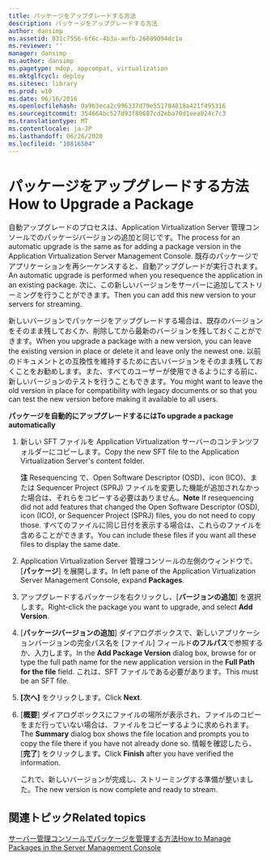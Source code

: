 ```yaml
---
title: パッケージをアップグレードする方法
description: パッケージをアップグレードする方法
author: dansimp
ms.assetid: 831c7556-6f6c-4b3a-aefb-26889094dc1a
ms.reviewer: ''
manager: dansimp
ms.author: dansimp
ms.pagetype: mdop, appcompat, virtualization
ms.mktglfcycl: deploy
ms.sitesec: library
ms.prod: w10
ms.date: 06/16/2016
ms.openlocfilehash: 0a9b3eca2c996337d79e551784818a421f495316
ms.sourcegitcommit: 354664bc527d93f80687cd2eba70d1eea024c7c3
ms.translationtype: MT
ms.contentlocale: ja-JP
ms.lasthandoff: 06/26/2020
ms.locfileid: "10816504"
---
```

# <span data-ttu-id="18a0e-103">パッケージをアップグレードする方法</span><span class="sxs-lookup"><span data-stu-id="18a0e-103">How to Upgrade a Package</span></span>


<span data-ttu-id="18a0e-104">自動アップグレードのプロセスは、Application Virtualization Server 管理コンソールでのパッケージバージョンの追加と同じです。</span><span class="sxs-lookup"><span data-stu-id="18a0e-104">The process for an automatic upgrade is the same as for adding a package version in the Application Virtualization Server Management Console.</span></span> <span data-ttu-id="18a0e-105">既存のパッケージでアプリケーションを再シーケンスすると、自動アップグレードが実行されます。</span><span class="sxs-lookup"><span data-stu-id="18a0e-105">An automatic upgrade is performed when you resequence the application in an existing package.</span></span> <span data-ttu-id="18a0e-106">次に、この新しいバージョンをサーバーに追加してストリーミングを行うことができます。</span><span class="sxs-lookup"><span data-stu-id="18a0e-106">Then you can add this new version to your servers for streaming.</span></span>

<span data-ttu-id="18a0e-107">新しいバージョンでパッケージをアップグレードする場合は、既存のバージョンをそのまま残しておくか、削除してから最新のバージョンを残しておくことができます。</span><span class="sxs-lookup"><span data-stu-id="18a0e-107">When you upgrade a package with a new version, you can leave the existing version in place or delete it and leave only the newest one.</span></span> <span data-ttu-id="18a0e-108">以前のドキュメントとの互換性を維持するために古いバージョンをそのまま残しておくことをお勧めします。また、すべてのユーザーが使用できるようにする前に、新しいバージョンのテストを行うこともできます。</span><span class="sxs-lookup"><span data-stu-id="18a0e-108">You might want to leave the old version in place for compatibility with legacy documents or so that you can test the new version before making it available to all users.</span></span>

**<span data-ttu-id="18a0e-109">パッケージを自動的にアップグレードするには</span><span class="sxs-lookup"><span data-stu-id="18a0e-109">To upgrade a package automatically</span></span>**

1.  <span data-ttu-id="18a0e-110">新しい SFT ファイルを Application Virtualization サーバーのコンテンツフォルダーにコピーします。</span><span class="sxs-lookup"><span data-stu-id="18a0e-110">Copy the new SFT file to the Application Virtualization Server's content folder.</span></span>

    <span data-ttu-id="18a0e-111">**注** Resequencing で、Open Software Descriptor (OSD)、icon (ICO)、または Sequencer Project (SPRJ) ファイルを変更した機能が追加されなかった場合は、それらをコピーする必要はありません。</span><span class="sxs-lookup"><span data-stu-id="18a0e-111">**Note** If resequencing did not add features that changed the Open Software Descriptor (OSD), icon (ICO), or Sequencer Project (SPRJ) files, you do not need to copy those.</span></span> <span data-ttu-id="18a0e-112">すべてのファイルに同じ日付を表示する場合は、これらのファイルを含めることができます。</span><span class="sxs-lookup"><span data-stu-id="18a0e-112">You can include these files if you want all these files to display the same date.</span></span>

     

2.  <span data-ttu-id="18a0e-113">Application Virtualization Server 管理コンソールの左側のウィンドウで、[**パッケージ**] を展開します。</span><span class="sxs-lookup"><span data-stu-id="18a0e-113">In left pane of the Application Virtualization Server Management Console, expand **Packages**.</span></span>

3.  <span data-ttu-id="18a0e-114">アップグレードするパッケージを右クリックし、[**バージョンの追加**] を選択します。</span><span class="sxs-lookup"><span data-stu-id="18a0e-114">Right-click the package you want to upgrade, and select **Add Version**.</span></span>

4.  <span data-ttu-id="18a0e-115">[**パッケージバージョンの追加**] ダイアログボックスで、新しいアプリケーションバージョンの完全パス名を [ファイル] フィールド**のフルパス**で参照するか、入力します。</span><span class="sxs-lookup"><span data-stu-id="18a0e-115">In the **Add Package Version** dialog box, browse for or type the full path name for the new application version in the **Full Path for the file** field.</span></span> <span data-ttu-id="18a0e-116">これは、SFT ファイルである必要があります。</span><span class="sxs-lookup"><span data-stu-id="18a0e-116">This must be an SFT file.</span></span>

5.  <span data-ttu-id="18a0e-117">**[次へ]** をクリックします。</span><span class="sxs-lookup"><span data-stu-id="18a0e-117">Click **Next**.</span></span>

6.  <span data-ttu-id="18a0e-118">[**概要**] ダイアログボックスにファイルの場所が表示され、ファイルのコピーをまだ行っていない場合は、ファイルをコピーするように求められます。</span><span class="sxs-lookup"><span data-stu-id="18a0e-118">The **Summary** dialog box shows the file location and prompts you to copy the file there if you have not already done so.</span></span> <span data-ttu-id="18a0e-119">情報を確認したら、[**完了**] をクリックします。</span><span class="sxs-lookup"><span data-stu-id="18a0e-119">Click **Finish** after you have verified the information.</span></span>

    <span data-ttu-id="18a0e-120">これで、新しいバージョンが完成し、ストリーミングする準備が整いました。</span><span class="sxs-lookup"><span data-stu-id="18a0e-120">The new version is now complete and ready to stream.</span></span>

## <span data-ttu-id="18a0e-121">関連トピック</span><span class="sxs-lookup"><span data-stu-id="18a0e-121">Related topics</span></span>


[<span data-ttu-id="18a0e-122">サーバー管理コンソールでパッケージを管理する方法</span><span class="sxs-lookup"><span data-stu-id="18a0e-122">How to Manage Packages in the Server Management Console</span></span>](how-to-manage-packages-in-the-server-management-console.md)

 

 





